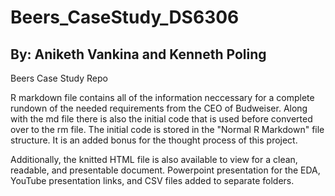 # Beers_CaseStudy_DS6306
## By: Aniketh Vankina and Kenneth Poling

Beers Case Study Repo

R markdown file contains all of the information neccessary for a complete rundown of the needed requirements from the CEO of Budweiser. Along with the md file there is also the initial code that is used before converted over to the rm file. The initial code is stored in the "Normal R Markdown" file structure. It is an added bonus for the thought process of this project.

Additionally, the knitted HTML file is also available to view for a clean, readable, and presentable document. Powerpoint presentation for the EDA, YouTube presentation links, and CSV files added to separate folders.

